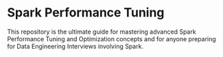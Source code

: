 # Spark Performance Tuning

This repository is the ultimate guide for mastering advanced Spark Performance Tuning and Optimization concepts and for anyone preparing for Data Engineering Interviews involving Spark. 

